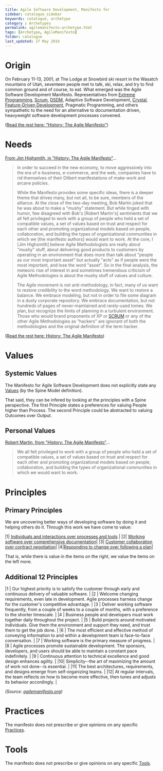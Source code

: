 ```yaml
---
title: Agile Software Development, Manifesto for 
sidebar: catalogue_sidebar
keywords: catalogue, archetype
category : Archetypes
permalink: agilemanifesto-archetype.html
tags: [Archetype, AgileManifesto]
folder: catalogue
last_updated: 27 May 2019
---
```


# Origin
On February 11-13, 2001, at The Lodge at Snowbird ski resort in the Wasatch mountains of Utah, seventeen people met to talk, ski, relax, and try to find common ground and of course, to eat. What emerged was the Agile Software Development Manifesto. Representatives from [Extreme Programming](xp-archetype), [Scrum](scrum-archetype), [DSDM](dsdm-archetype), Adaptive Software Development, [Crystal](crystal-archetype), [Feature-Driven Development](fdd-archetype), Pragmatic Programming, and others sympathetic to the need for an alternative to documentation driven, heavyweight software development processes convened.

([Read the rest here: "History: The Agile Manifesto"](http://agilemanifesto.org/history.html))

# Needs
[From Jim Highsmith, in "History: The Agile Manifesto"](http://agilemanifesto.org/history.html)...

>In order to succeed in the new economy, to move aggressively into the era of e-business, e-commerce, and the web, companies have to rid themselves of their Dilbert manifestations of make-work and arcane policies. 
>
>While the Manifesto provides some specific ideas, there is a deeper theme that drives many, but not all, to be sure, members of the alliance. At the close of the two-day meeting, Bob Martin joked that he was about to make a "mushy" statement. But while tinged with humor, few disagreed with Bob's [Robert Martin's] sentiments that we all felt privileged to work with a group of people who held a set of compatible values, a set of values based on trust and respect for each other and promoting organizational models based on people, collaboration, and building the types of organizational communities in which we [the manifesto authors] would want to work. At the core, I [Jim Highsmith] believe Agile Methodologists are really about "mushy" stuff, about delivering good products to customers by operating in an environment that does more than talk about "people as our most important asset" but actually "acts" as if people were the most important, and lose the word "asset". So in the final analysis, the meteoric rise of interest in and sometimes tremendous criticism of Agile Methodologies is about the mushy stuff of values and culture.
>
>The Agile movement is not anti-methodology, in fact, many of us want to restore credibility to the word methodology. We want to restore a balance. We embrace modeling, but not in order to file some diagram in a dusty corporate repository. We embrace documentation, but not hundreds of pages of never-maintained and rarely-used tomes. We plan, but recognize the limits of planning in a turbulent environment. Those who would brand proponents of XP or [SCRUM](scrum-archetype) or any of the other Agile Methodologies as "hackers" are ignorant of both the methodologies and the original definition of the term hacker.

([Read the rest here: History: The Agile Manifesto](http://agilemanifesto.org/history.html))

# Values

## Systemic Values
The Manifesto for Agile Software Development does not explicitly state any [Values](/values) (by the Spine Model definition). 

That said, they can be infered by looking at the principles with a Spine perspective. The first Principle states a preferences for valuing People higher than Process. The second Principle could be abstracted to valuing Outcomes over Output. 

## Personal Values
[Robert Martin, from "History: The Agile Manifesto"](http://agilemanifesto.org/history.html)...

>We all felt privileged to work with a group of people who held a set of compatible values, a set of values based on trust and respect for each other and promoting organizational models based on people, collaboration, and building the types of organizational communities in which we would want to work.

# Principles

## Primary Principles
We are uncovering better ways of developing software by doing it and helping others do it. Through this work we have come to value:

|1| [Individuals and interactions over processes and tools](principle-agile-individualsandinteractions) |
|2| [Working software over comprehensive documentation](principle-agile-workingsoftware)| 
|3| [Customer collaboration over contract negotiation](principle-agile-customercollaboration)| 
|4|[Responding to change over following a plan](principle-agile-respondingtochange)|

That is, while there is value in the items on the right, we value the items on the left more.

## Additional 12 Principles

|1 | Our highest priority is to satisfy the customer through early and continuous delivery of valuable software. |
|2 | Welcome changing requirements, even late in development. Agile processes harness change for the customer's competitive advantage. |
|3 | Deliver working software frequently, from a couple of weeks to a couple of months, with a preference to the shorter timescale. |
|4 | Business people and developers must work together daily throughout the project. |
|5 | Build projects around motivated individuals. Give them the environment and support they need, and trust them to get the job done. |
|6 | The most efficient and effective method of conveying information to and within a development team is face-to-face conversation. |
|7 | Working software is the primary measure of progress. |
|8 | Agile processes promote sustainable development. The sponsors, developers, and users should be able to maintain a constant pace indefinitely. |
|9 | Continuous attention to technical excellence and good design enhances agility. |
|10| Simplicity--the art of maximizing the amount of work not done--is essential. |
|11| The best architectures, requirements, and designs emerge from self-organizing teams. |
|12| At regular intervals, the team reflects on how to become more effective, then tunes and adjusts its behavior accordingly. |

*(Source: [agilemanifesto.org](http://agilemanifesto.org/))*


# Practices
The manifesto does not prescribe or give opinions on any specific [Practices](/practices).

# Tools
The manifesto does not prescribe or give opinions on any specific [Tools](/tools).